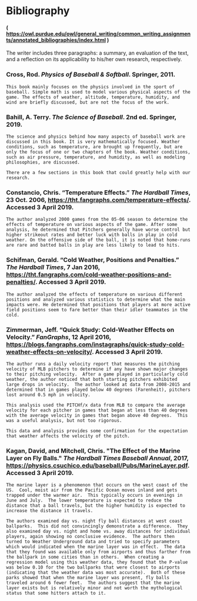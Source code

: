 # Bibliography

#### ( https://owl.purdue.edu/owl/general_writing/common_writing_assignments/annotated_bibliographies/index.html )
The writer includes three paragraphs: a summary, an evaluation of the text, and a reflection on its applicability to his/her own research, respectively.


### Cross, Rod. *Physics of Baseball & Softball*. Springer, 2011.
    This book mainly focuses on the physics involved in the sport of baseball. Simple math is used to model various physical aspects of the game. The effects of weather, altitude, temperature, humidity, and wind are briefly discussed, but are not the focus of the work.
    
### Bahill, A. Terry. *The Science of Baseball*. 2nd ed. Springer, 2019.
    The science and physics behind how many aspects of baseball work are discussed in this book. It is very mathematically focused. Weather conditions, such as temperature, are brought up frequently, but are only the focus of one or two chapters of the book. Weather conditions, such as air pressure, temperature, and humidity, as well as modeling philosophies, are discussed.
    
    There are a few sections in this book that could greatly help with our research. 
    
### Constancio, Chris. “Temperature Effects.” *The Hardball Times*, 23 Oct. 2006, https://tht.fangraphs.com/temperature-effects/. Accessed 3 April 2019.
    The author analyzed 2000 games from the 05-06 season to determine the effects of temperature on various aspects of the game. After some analysis, he determined that Pitchers generally have worse control but higher strikeout rates and better luck with balls in play in cold weather. On the offensive side of the ball, it is noted that home-runs are rare and batted balls in play are less likely to lead to hits.
    
### Schifman, Gerald. “Cold Weather, Positions and Penalties.” *The Hardball Times*, 7 Jan 2016, https://tht.fangraphs.com/cold-weather-positions-and-penalties/. Accessed 3 April 2019.
    The author analyzed the effects of temperature on various different positions and analyzed various statistics to determine what the main impacts were. He determined that positions that players at more active field positions seem to fare better than their idler teammates in the cold.
    
### Zimmerman, Jeff. “Quick Study: Cold-Weather Effects on Velocity.” *FanGraphs*, 12 April 2016, https://blogs.fangraphs.com/instagraphs/quick-study-cold-weather-effects-on-velocity/. Accessed 3 April 2019.
    The author runs a daily velocity report that measures the pitching velocity of MLB pitchers to determine if any have shown major changes to their pitching velocity.  After a game played in particularly cold weather, the author noticed that both starting pitchers exhibited large drops in velocity.  The author looked at data from 2008-2015 and determined that in games played below 40 degrees (Farenheit), pitchers lost around 0.5 mph in velocity.

    This analysis used the PITCHf/x data from MLB to compare the average velocity for each pitcher in games that began at less than 40 degrees with the average velocity in games that began above 40 degrees.  This was a useful analysis, but not too rigorous.

    This data and analysis provides some confirmation for the expectation that weather affects the velocity of the pitch.

### Kagan, David, and Mitchell, Chris. "The Effect of the Marine Layer on Fly Balls." *The Hardball Times Baseball Annual*, 2017, https://physics.csuchico.edu/baseball/Pubs/MarineLayer.pdf. Accessed 3 April 2019.
    The marine layer is a phenomenon that occurs on the west coast of the US.  Cool, moist air from the Pacific Ocean moves inland and gets trapped under the warmer air.  This typically occurs in evenings in June and July.  The lower temperature is expected to reduce the distance that a ball travels, but the higher humidity is expected to increase the distance it travels.

    The authors examined day vs. night fly ball distances at west coast ballparks.  This did not convincingly demonstrate a difference.  They also examined day vs. night and home vs. away distances for individual players, again showing no conclusive evidence.  The authors then turned to Weather Underground data and tried to specify parameters which would indicated when the marine layer was in effect.  The data that they found was available only from airports and thus farther from the ballpark in some cities than in others.  When creating a regression model using this weather data, they found that the P-value was below 0.10 for the two ballparks that were closest to airports (indicating that the weather data was most accurate).  Both of these parks showed that when the marine layer was present, fly balls traveled around 6 fewer feet.  The authors suggest that the marine layer exists but is relatively minor and not worth the mythological status that some hitters attach to it.
